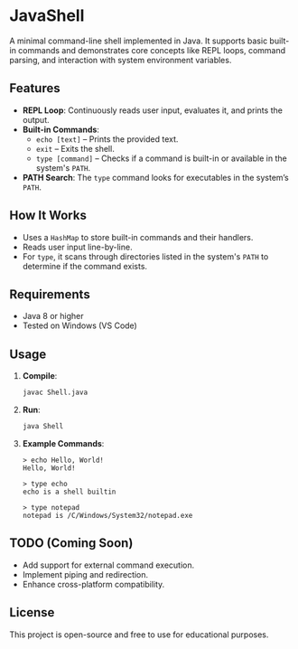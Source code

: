 # JavaShell

A minimal command-line shell implemented in Java. It supports basic built-in commands and demonstrates core concepts like REPL loops, command parsing, and interaction with system environment variables.

## Features

- **REPL Loop**: Continuously reads user input, evaluates it, and prints the output.
- **Built-in Commands**:
  - `echo [text]` – Prints the provided text.
  - `exit` – Exits the shell.
  - `type [command]` – Checks if a command is built-in or available in the system's `PATH`.
- **PATH Search**: The `type` command looks for executables in the system’s `PATH`.

## How It Works

- Uses a `HashMap` to store built-in commands and their handlers.
- Reads user input line-by-line.
- For `type`, it scans through directories listed in the system's `PATH` to determine if the command exists.

## Requirements

- Java 8 or higher
- Tested on Windows (VS Code)

## Usage

1. **Compile**:
   ```bash
   javac Shell.java
   ```

2. **Run**:
   ```bash
   java Shell
   ```

3. **Example Commands**:
   ```shell
   > echo Hello, World!
   Hello, World!

   > type echo
   echo is a shell builtin

   > type notepad
   notepad is /C/Windows/System32/notepad.exe
   ```

## TODO (Coming Soon)

- Add support for external command execution.
- Implement piping and redirection.
- Enhance cross-platform compatibility.

## License

This project is open-source and free to use for educational purposes.
